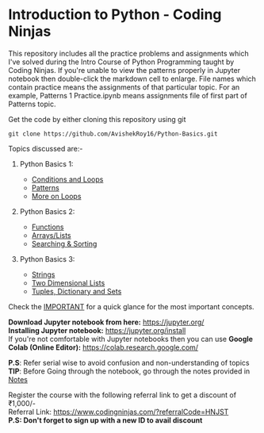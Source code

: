 # Introduction to Python - Coding Ninjas
This repository includes all the practice problems and assignments which I've solved during the Intro Course of Python Programming taught by Coding Ninjas. 
If you're unable to view the patterns properly in Jupyter notebook then double-click the markdown cell to enlarge. 
File names which contain practice means the assignments of that particular topic. For an example, Patterns 1 Practice.ipynb means assignments file of first part of Patterns topic. 

Get the code by either cloning this repository using git
```
git clone https://github.com/AvishekRoy16/Python-Basics.git
```

Topics discussed are:-
1)  Python Basics 1:
    * [Conditions and Loops](https://github.com/AvishekRoy16/Python/blob/master/PythonBasics1.ipynb)
    * [Patterns](https://github.com/AvishekRoy16/Python/blob/master/PythonBasics1.ipynb)
    * [More on Loops](https://github.com/AvishekRoy16/Python/blob/master/PythonBasics1.ipynb)
  
2) Python Basics 2:
   * [Functions](https://github.com/AvishekRoy16/Python/blob/master/PythonBasics2.ipynb)
   * [Arrays/Lists](https://github.com/AvishekRoy16/Python/blob/master/PythonBasics2.ipynb)
   * [Searching & Sorting](https://github.com/AvishekRoy16/Python/blob/master/PythonBasics2.ipynb)

3) Python Basics 3:
   * [Strings](https://github.com/AvishekRoy16/Python/blob/master/PythonBasics3.ipynb)
   * [Two Dimensional Lists](https://github.com/AvishekRoy16/Python/blob/master/PythonBasics3.ipynb)
   *  [Tuples, Dictionary and Sets](https://github.com/AvishekRoy16/Python/blob/master/PythonBasics3.ipynb)

Check the [IMPORTANT](https://github.com/AvishekRoy16/Python-Basics/blob/master/Remember.ipynb) for a quick glance for the most important concepts.

__Download Jupyter notebook from here:__ https://jupyter.org/  
__Installing Jupyter notebook:__ https://jupyter.org/install  
If you're not comfortable with Jupyter notebooks then you can use __Google Colab (Online Editor):__ https://colab.research.google.com/  

            
**P.S**: Refer serial wise to avoid confusion and non-understanding of topics            
**TIP**: Before Going through the notebook, go through the notes provided in [Notes](https://github.com/AvishekRoy16/Python-Basics/tree/master/Course%20Material) 

Register the course with the following referral link to get a discount of ₹1,000/-    
Referral Link: https://www.codingninjas.com/?referralCode=HNJST    
**P.S: Don't forget to sign up with a new ID to avail discount**
